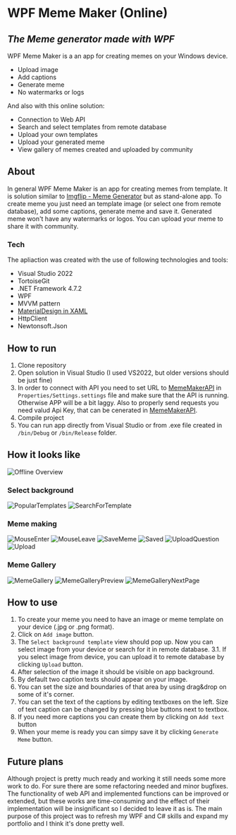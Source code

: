 # WPF Meme Maker (Online)
## _The Meme generator made with WPF_

WPF Meme Maker is a an app for creating memes on your Windows device.
- Upload image
- Add captions
- Generate meme
- No watermarks or logs

And also with this online solution:
- Connection to Web API
- Search and select templates from remote database
- Upload your own templates
- Upload your generated meme
- View gallery of memes created and uploaded by community

## About

In general WPF Meme Maker is an app for creating memes from template. It is solution similar to [Imgflip - Meme Generator](https://imgflip.com/memegenerator) but as stand-alone app. To create meme you just need an template image (or select one from remote database), add some captions, generate meme and save it. Generated meme won't have any watermarks or logos. You can upload your meme to share it with community.

### Tech

The apliaction was created with the use of following technologies and tools:
- Visual Studio 2022
- TortoiseGit
- .NET Framework 4.7.2
- WPF
- MVVM pattern
- [MaterialDesign in XAML](http://materialdesigninxaml.net/)
- HttpClient
- Newtonsoft.Json

## How to run

1. Clone repository
2. Open solution in Visual Studio (I used VS2022, but older versions should be just fine)
3. In order to connect with API you need to set URL to [MemeMakerAPI](https://github.com/rav97/MemeMaker_API) in `Properties/Settings.settings` file and make sure that the API is running. Otherwise APP will be a bit laggy. Also to properly send requests you need valud Api Key, that can be cenerated in [MemeMakerAPI](https://github.com/rav97/MemeMaker_API).
4. Compile project
5. You can run app directly from Visual Studio or from .exe file created in `/bin/Debug` or `/bin/Release` folder.

## How it looks like

![Offline Overview](https://github.com/rav97/ResourcesRepository/blob/main/MemeMaker/OnlineOverview.png?raw=true)

### Select background

![PopularTemplates](https://github.com/rav97/ResourcesRepository/blob/main/MemeMaker/SelectBackgroundPopular.png?raw=true)
![SearchForTemplate](https://github.com/rav97/ResourcesRepository/blob/main/MemeMaker/SearchForTemplate.png?raw=true)

### Meme making

![MouseEnter](https://github.com/rav97/ResourcesRepository/blob/main/MemeMaker/MemeMaking.png?raw=true)
![MouseLeave](https://github.com/rav97/ResourcesRepository/blob/main/MemeMaker/MemeMaking2.png?raw=true)
![SaveMeme](https://github.com/rav97/ResourcesRepository/blob/main/MemeMaker/SaveMeme.png?raw=true)
![Saved](https://github.com/rav97/ResourcesRepository/blob/main/MemeMaker/Saved.png?raw=true)
![UploadQuestion](https://github.com/rav97/ResourcesRepository/blob/main/MemeMaker/UploadToCommunity.png?raw=true)
![Upload](https://github.com/rav97/ResourcesRepository/blob/main/MemeMaker/Upload.png?raw=true)

### Meme Gallery

![MemeGallery](https://github.com/rav97/ResourcesRepository/blob/main/MemeMaker/MemeGallery.png?raw=true)
![MemeGalleryPreview](https://github.com/rav97/ResourcesRepository/blob/main/MemeMaker/MemeGalleryPreview.png?raw=true)
![MemeGalleryNextPage](https://github.com/rav97/ResourcesRepository/blob/main/MemeMaker/MemeGalleryPage.png?raw=true)

## How to use

1. To create your meme you need to have an image or meme template on your device (.jpg or .png format).
2. Click on `Add image` button.
3. The `Select background template` view should pop up. Now you can select image from your device or search for it in remote database.
3.1. If you select image from device, you can upload it to remote database by clicking `Upload` button.
4. After selection of the image it should be visible on app background.
5. By default two caption texts should appear on your image.
6. You can set the size and boundaries of that area by using drag&drop on some of it's corner.
7. You can set the text of the captions by editing textboxes on the left. Size of text caption can be changed by pressing blue buttons next to textbox. 
8. If you need more captions you can create them by clicking on `Add text` button
9. When your meme is ready you can simpy save it by clicking `Generate Meme` button.

## Future plans
Although project is pretty much ready and working it still needs some more work to do. For sure there are some refactoring needed and minor bugfixes. The functionality of web API and implemented functions can be improved or extended, but these works are time-consuming and the effect of their implementation will be insignificant so I decided to leave it as is.
The main purpose of this project was to refresh my WPF and C# skills and expand my portfolio and I think it's done pretty well.
